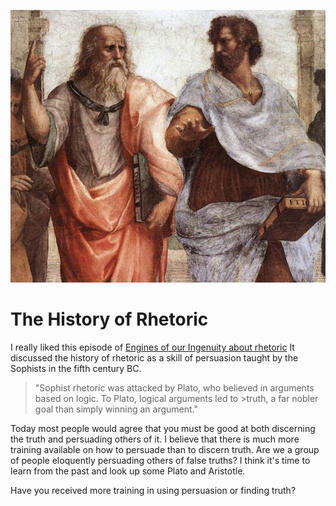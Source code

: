 ![The School of Athens (Italian: Scuola di Atene) is a fresco by the Italian Renaissance artist Raphael. ](athens.jpg "The school of atehns by Raphael")

# The History of Rhetoric

I really liked this episode of [Engines of our Ingenuity about rhetoric](http://www.uh.edu/engines/epi1926.htm) It discussed the history of rhetoric as a skill of persuasion taught by the Sophists in the fifth century BC.

> "Sophist rhetoric was attacked by Plato, who believed in arguments based on logic. To Plato, logical arguments led to >truth, a far nobler goal than simply winning an argument."

Today most people would agree that you must be good at both discerning the truth and persuading others of it. I believe that there is much more training available on how to persuade than to discern truth. Are we a group of people eloquently persuading others of false truths? I think it's time to learn from the past and look up some Plato and Aristotle.

Have you received more training in using persuasion or finding truth?
